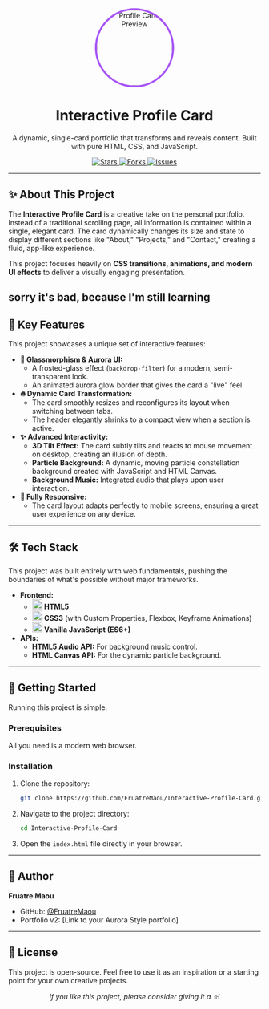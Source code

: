 <div align="center">
  <img src="https://files.catbox.moe/9k0smg.jpg" alt="Profile Card Preview" width="150" style="border-radius: 50%; border: 4px solid #a855f7;">
  <h1>Interactive Profile Card</h1>
  <p>
    A dynamic, single-card portfolio that transforms and reveals content. Built with pure HTML, CSS, and JavaScript.
  </p>

  <p>
    <a href="https://github.com/FruatreMaou/Interactive-Profile-Card/stargazers">
      <img src="https://img.shields.io/github/stars/FruatreMaou/Interactive-Profile-Card?style=for-the-badge&logo=github&color=a855f7" alt="Stars">
    </a>
    <a href="https://github.com/FruatreMaou/Interactive-Profile-Card/network/members">
      <img src="https://img.shields.io/github/forks/FruatreMaou/Interactive-Profile-Card?style=for-the-badge&logo=github&color=f472b6" alt="Forks">
    </a>
    <a href="https://github.com/FruatreMaou/Interactive-Profile-Card/issues">
      <img src="https://img.shields.io/github/issues/FruatreMaou/Interactive-Profile-Card?style=for-the-badge&logo=github&color=38bdf8" alt="Issues">
    </a>
  </p>
</div>

---

## ✨ About This Project

The **Interactive Profile Card** is a creative take on the personal portfolio. Instead of a traditional scrolling page, all information is contained within a single, elegant card. The card dynamically changes its size and state to display different sections like "About," "Projects," and "Contact," creating a fluid, app-like experience.

This project focuses heavily on **CSS transitions, animations, and modern UI effects** to deliver a visually engaging presentation.

sorry it's bad, because I'm still learning
---

## 🚀 Key Features

This project showcases a unique set of interactive features:

-   **🎨 Glassmorphism & Aurora UI:**
    -   A frosted-glass effect (`backdrop-filter`) for a modern, semi-transparent look.
    -   An animated aurora glow border that gives the card a "live" feel.
-   **🔥 Dynamic Card Transformation:**
    -   The card smoothly resizes and reconfigures its layout when switching between tabs.
    -   The header elegantly shrinks to a compact view when a section is active.
-   **✨ Advanced Interactivity:**
    -   **3D Tilt Effect:** The card subtly tilts and reacts to mouse movement on desktop, creating an illusion of depth.
    -   **Particle Background:** A dynamic, moving particle constellation background created with JavaScript and HTML Canvas.
    -   **Background Music:** Integrated audio that plays upon user interaction.
-   **📱 Fully Responsive:**
    -   The card layout adapts perfectly to mobile screens, ensuring a great user experience on any device.

---

## 🛠️ Tech Stack

This project was built entirely with web fundamentals, pushing the boundaries of what's possible without major frameworks.

-   **Frontend:**
    -   <img src="https://skillicons.dev/icons?i=html" width="20" height="20" alt="HTML5" /> **HTML5**
    -   <img src="https://skillicons.dev/icons?i=css" width="20" height="20" alt="CSS3" /> **CSS3** (with Custom Properties, Flexbox, Keyframe Animations)
    -   <img src="https://skillicons.dev/icons?i=js" width="20" height="20" alt="JavaScript" /> **Vanilla JavaScript (ES6+)**
-   **APIs:**
    -   **HTML5 Audio API:** For background music control.
    -   **HTML Canvas API:** For the dynamic particle background.

---

## 🔧 Getting Started

Running this project is simple.

### Prerequisites

All you need is a modern web browser.

### Installation

1.  Clone the repository:
    ```bash
    git clone https://github.com/FruatreMaou/Interactive-Profile-Card.git
    ```
2.  Navigate to the project directory:
    ```bash
    cd Interactive-Profile-Card
    ```
3.  Open the `index.html` file directly in your browser.

---

## 👤 Author

**Fruatre Maou**

-   GitHub: [@FruatreMaou](https://github.com/FruatreMaou)
-   Portfolio v2: [Link to your Aurora Style portfolio]

---

## 📄 License

This project is open-source. Feel free to use it as an inspiration or a starting point for your own creative projects.

<div align="center">
  <em>If you like this project, please consider giving it a ⭐️!</em>
</div>
